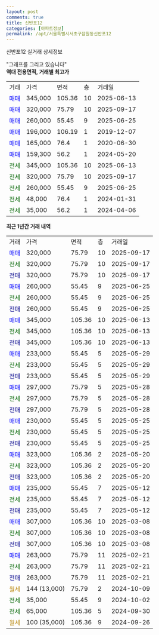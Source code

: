 ```yaml
---
layout: post
comments: true
title: 신반포12
categories: [아파트정보]
permalink: /apt/서울특별시서초구잠원동신반포12
---
```


신반포12 실거래 상세정보

<script type="text/javascript">
  google.charts.load('current', {'packages':['line', 'corechart']});
  google.charts.setOnLoadCallback(drawChart);

  function drawChart() {
    var data = new google.visualization.DataTable();
    data.addColumn('date', '거래일');
    data.addColumn('number', "매매");
    data.addColumn('number', "전세");
    data.addColumn('number', "전매");

    data.addRows([[new Date(Date.parse("2025-09-17")), 320000, null, null], [new Date(Date.parse("2025-09-17")), null, 320000, null], [new Date(Date.parse("2025-09-17")), null, null, 320000], [new Date(Date.parse("2025-06-25")), 260000, null, null], [new Date(Date.parse("2025-06-25")), null, 260000, null], [new Date(Date.parse("2025-06-25")), null, null, 260000], [new Date(Date.parse("2025-06-13")), 345000, null, null], [new Date(Date.parse("2025-06-13")), null, 345000, null], [new Date(Date.parse("2025-06-13")), null, null, 345000], [new Date(Date.parse("2025-05-29")), 233000, null, null], [new Date(Date.parse("2025-05-29")), null, 233000, null], [new Date(Date.parse("2025-05-29")), null, null, 233000], [new Date(Date.parse("2025-05-28")), 297000, null, null], [new Date(Date.parse("2025-05-28")), null, 297000, null], [new Date(Date.parse("2025-05-28")), null, null, 297000], [new Date(Date.parse("2025-05-25")), 230000, null, null], [new Date(Date.parse("2025-05-25")), null, 230000, null], [new Date(Date.parse("2025-05-25")), null, null, 230000], [new Date(Date.parse("2025-05-20")), 323000, null, null], [new Date(Date.parse("2025-05-20")), null, 323000, null], [new Date(Date.parse("2025-05-20")), null, null, 323000], [new Date(Date.parse("2025-05-12")), 235000, null, null], [new Date(Date.parse("2025-05-12")), null, 235000, null], [new Date(Date.parse("2025-05-12")), null, null, 235000], [new Date(Date.parse("2025-03-08")), 307000, null, null], [new Date(Date.parse("2025-03-08")), null, 307000, null], [new Date(Date.parse("2025-03-08")), null, null, 307000], [new Date(Date.parse("2025-02-21")), 263000, null, null], [new Date(Date.parse("2025-02-21")), null, 263000, null], [new Date(Date.parse("2025-02-21")), null, null, 263000], [new Date(Date.parse("2024-10-09")), null, null, null], [new Date(Date.parse("2024-10-02")), null, 35000, null], [new Date(Date.parse("2024-09-30")), null, 65000, null], [new Date(Date.parse("2024-09-26")), null, null, null]]);

    var options = {
      hAxis: {
        format: 'yyyy/MM/dd'
      },    
      lineWidth: 0,
      pointsVisible: true,    
      title: '최근 1년간 유형별 실거래가 분포',
      legend: { position: 'bottom' }
    };

    var formatter = new google.visualization.NumberFormat({pattern:'###,###'} );
    formatter.format(data, 1);
    formatter.format(data, 2);
    
    setTimeout(function() {
        var chart = new google.visualization.LineChart(document.getElementById('columnchart_material'));
        chart.draw(data, (options));
        document.getElementById('loading').style.display = 'none';
    }, 200);
  }
</script>


<div id="loading" style="z-index:20; display: block; margin-left: 0px">"그래프를 그리고 있습니다"</div>
<div id="columnchart_material" style="width: 95%; margin-left: 0px; display: block"></div>
<!-- contents start -->
<b>역대 전용면적, 거래별 최고가</b>
<table class="sortable">
    <tr>
      <td>거래</td>
      <td>가격</td>
      <td>면적</td>
      <td>층</td>
      <td>거래일</td>
    </tr>
        <tr>
          <td><a style="color: blue">매매</a></td>
          <td>345,000</td>
          <td>105.36</td>
          <td>10</td>
          <td>2025-06-13</td>
        </tr>            <tr>
          <td><a style="color: blue">매매</a></td>
          <td>320,000</td>
          <td>75.79</td>
          <td>10</td>
          <td>2025-09-17</td>
        </tr>            <tr>
          <td><a style="color: blue">매매</a></td>
          <td>260,000</td>
          <td>55.45</td>
          <td>9</td>
          <td>2025-06-25</td>
        </tr>            <tr>
          <td><a style="color: blue">매매</a></td>
          <td>196,000</td>
          <td>106.19</td>
          <td>1</td>
          <td>2019-12-07</td>
        </tr>            <tr>
          <td><a style="color: blue">매매</a></td>
          <td>165,000</td>
          <td>76.4</td>
          <td>1</td>
          <td>2020-06-30</td>
        </tr>            <tr>
          <td><a style="color: blue">매매</a></td>
          <td>159,300</td>
          <td>56.2</td>
          <td>1</td>
          <td>2024-05-20</td>
        </tr>        
        <tr>
              <td><a style="color: darkgreen">전세</a></td>
              <td>345,000</td>
              <td>105.36</td>
              <td>10</td>
              <td>2025-06-13</td>
            </tr>            <tr>
              <td><a style="color: darkgreen">전세</a></td>
              <td>320,000</td>
              <td>75.79</td>
              <td>10</td>
              <td>2025-09-17</td>
            </tr>            <tr>
              <td><a style="color: darkgreen">전세</a></td>
              <td>260,000</td>
              <td>55.45</td>
              <td>9</td>
              <td>2025-06-25</td>
            </tr>            <tr>
              <td><a style="color: darkgreen">전세</a></td>
              <td>48,000</td>
              <td>76.4</td>
              <td>1</td>
              <td>2024-01-31</td>
            </tr>            <tr>
              <td><a style="color: darkgreen">전세</a></td>
              <td>35,000</td>
              <td>56.2</td>
              <td>1</td>
              <td>2024-04-06</td>
            </tr>        
    
</table>

<b>최근 1년간 거래 내역</b>

<table class="sortable">
    <tr>
      <td>거래</td>
      <td>가격</td>
      <td>면적</td>
      <td>층</td>
      <td>거래일</td>
    </tr>
    <tr>
      <td><a style="color: blue">매매</a></td>
      <td>320,000</td>
      <td>75.79</td>
      <td>10</td>
      <td>2025-09-17</td>
    </tr>          <tr>
      <td><a style="color: darkgreen">전세</a></td>
      <td>320,000</td>
      <td>75.79</td>
      <td>10</td>
      <td>2025-09-17</td>
    </tr>          <tr>
      <td><a style="color: darkblue">전매</a></td>
      <td>320,000</td>
      <td>75.79</td>
      <td>10</td>
      <td>2025-09-17</td>
    </tr>          <tr>
      <td><a style="color: blue">매매</a></td>
      <td>260,000</td>
      <td>55.45</td>
      <td>9</td>
      <td>2025-06-25</td>
    </tr>          <tr>
      <td><a style="color: darkgreen">전세</a></td>
      <td>260,000</td>
      <td>55.45</td>
      <td>9</td>
      <td>2025-06-25</td>
    </tr>          <tr>
      <td><a style="color: darkblue">전매</a></td>
      <td>260,000</td>
      <td>55.45</td>
      <td>9</td>
      <td>2025-06-25</td>
    </tr>          <tr>
      <td><a style="color: blue">매매</a></td>
      <td>345,000</td>
      <td>105.36</td>
      <td>10</td>
      <td>2025-06-13</td>
    </tr>          <tr>
      <td><a style="color: darkgreen">전세</a></td>
      <td>345,000</td>
      <td>105.36</td>
      <td>10</td>
      <td>2025-06-13</td>
    </tr>          <tr>
      <td><a style="color: darkblue">전매</a></td>
      <td>345,000</td>
      <td>105.36</td>
      <td>10</td>
      <td>2025-06-13</td>
    </tr>          <tr>
      <td><a style="color: blue">매매</a></td>
      <td>233,000</td>
      <td>55.45</td>
      <td>5</td>
      <td>2025-05-29</td>
    </tr>          <tr>
      <td><a style="color: darkgreen">전세</a></td>
      <td>233,000</td>
      <td>55.45</td>
      <td>5</td>
      <td>2025-05-29</td>
    </tr>          <tr>
      <td><a style="color: darkblue">전매</a></td>
      <td>233,000</td>
      <td>55.45</td>
      <td>5</td>
      <td>2025-05-29</td>
    </tr>          <tr>
      <td><a style="color: blue">매매</a></td>
      <td>297,000</td>
      <td>75.79</td>
      <td>5</td>
      <td>2025-05-28</td>
    </tr>          <tr>
      <td><a style="color: darkgreen">전세</a></td>
      <td>297,000</td>
      <td>75.79</td>
      <td>5</td>
      <td>2025-05-28</td>
    </tr>          <tr>
      <td><a style="color: darkblue">전매</a></td>
      <td>297,000</td>
      <td>75.79</td>
      <td>5</td>
      <td>2025-05-28</td>
    </tr>          <tr>
      <td><a style="color: blue">매매</a></td>
      <td>230,000</td>
      <td>55.45</td>
      <td>5</td>
      <td>2025-05-25</td>
    </tr>          <tr>
      <td><a style="color: darkgreen">전세</a></td>
      <td>230,000</td>
      <td>55.45</td>
      <td>5</td>
      <td>2025-05-25</td>
    </tr>          <tr>
      <td><a style="color: darkblue">전매</a></td>
      <td>230,000</td>
      <td>55.45</td>
      <td>5</td>
      <td>2025-05-25</td>
    </tr>          <tr>
      <td><a style="color: blue">매매</a></td>
      <td>323,000</td>
      <td>105.36</td>
      <td>2</td>
      <td>2025-05-20</td>
    </tr>          <tr>
      <td><a style="color: darkgreen">전세</a></td>
      <td>323,000</td>
      <td>105.36</td>
      <td>2</td>
      <td>2025-05-20</td>
    </tr>          <tr>
      <td><a style="color: darkblue">전매</a></td>
      <td>323,000</td>
      <td>105.36</td>
      <td>2</td>
      <td>2025-05-20</td>
    </tr>          <tr>
      <td><a style="color: blue">매매</a></td>
      <td>235,000</td>
      <td>55.45</td>
      <td>7</td>
      <td>2025-05-12</td>
    </tr>          <tr>
      <td><a style="color: darkgreen">전세</a></td>
      <td>235,000</td>
      <td>55.45</td>
      <td>7</td>
      <td>2025-05-12</td>
    </tr>          <tr>
      <td><a style="color: darkblue">전매</a></td>
      <td>235,000</td>
      <td>55.45</td>
      <td>7</td>
      <td>2025-05-12</td>
    </tr>          <tr>
      <td><a style="color: blue">매매</a></td>
      <td>307,000</td>
      <td>105.36</td>
      <td>10</td>
      <td>2025-03-08</td>
    </tr>          <tr>
      <td><a style="color: darkgreen">전세</a></td>
      <td>307,000</td>
      <td>105.36</td>
      <td>10</td>
      <td>2025-03-08</td>
    </tr>          <tr>
      <td><a style="color: darkblue">전매</a></td>
      <td>307,000</td>
      <td>105.36</td>
      <td>10</td>
      <td>2025-03-08</td>
    </tr>          <tr>
      <td><a style="color: blue">매매</a></td>
      <td>263,000</td>
      <td>75.79</td>
      <td>11</td>
      <td>2025-02-21</td>
    </tr>          <tr>
      <td><a style="color: darkgreen">전세</a></td>
      <td>263,000</td>
      <td>75.79</td>
      <td>11</td>
      <td>2025-02-21</td>
    </tr>          <tr>
      <td><a style="color: darkblue">전매</a></td>
      <td>263,000</td>
      <td>75.79</td>
      <td>11</td>
      <td>2025-02-21</td>
    </tr>          <tr>
      <td><a style="color: darkgoldenrod">월세</a></td>
      <td>144 (13,000)</td>
      <td>75.79</td>
      <td>2</td>
      <td>2024-10-09</td>
    </tr>          <tr>
      <td><a style="color: darkgreen">전세</a></td>
      <td>35,000</td>
      <td>55.45</td>
      <td>9</td>
      <td>2024-10-02</td>
    </tr>          <tr>
      <td><a style="color: darkgreen">전세</a></td>
      <td>65,000</td>
      <td>105.36</td>
      <td>5</td>
      <td>2024-09-30</td>
    </tr>          <tr>
      <td><a style="color: darkgoldenrod">월세</a></td>
      <td>100 (35,000)</td>
      <td>105.36</td>
      <td>9</td>
      <td>2024-09-26</td>
    </tr>      </table>
<!-- contents end -->    

